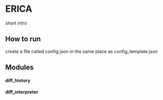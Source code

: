 # ERICA
short intro

## How to run
create a file called config.json in the same place as config_template.json

## Modules
#### diff_history
#### diff_interpreter
